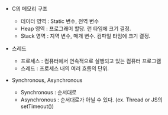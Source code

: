 - C의 메모리 구조
  + 데이터 영역 : Static 변수, 전역 변수
  + Heap 영역 : 프로그래머 할당. 런 타임에 크기 결정.
  + Stack 영역 : 지역 변수, 매개 변수. 컴파일 타임에 크기 결정.

- 스레드
  + 프로세스 : 컴퓨터에서 연속적으로 실행되고 있는 컴퓨터 프로그램
  + 스레드 : 프로세스 내의 여러 흐름의 단위.

- Synchronous, Asynchronous
  + Synchronous : 순서대로
  + Asynchronous : 순서대로가 아닐 수 있다. (ex. Thread or JS의 setTimeout())

